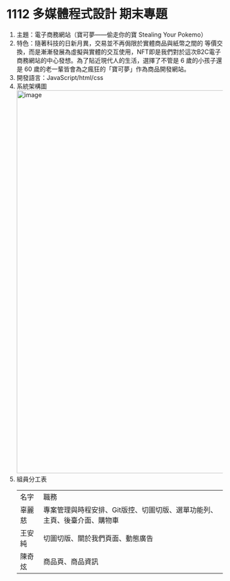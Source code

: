# 1112 多媒體程式設計 期末專題
1. 主題：電子商務網站（寶可夢——偷走你的寶 Stealing Your Pokemo）
2. 特色：隨著科技的日新月異，交易並不再侷限於實體商品與紙幣之間的 等價交換，而是漸漸發展為虛擬與實體的交互使用，NFT即是我們對於這次B2C電子商務網站的中心發想。為了貼近現代人的生活，選擇了不管是 6 歲的小孩子還是 60 歲的老一輩皆會為之瘋狂的「寶可夢」作為商品開發網站。
3. 開發語言：JavaScript/html/css
4. 系統架構圖 <br>
<img width="889" alt="image" src="https://github.com/tzuuuu/Pokemon/assets/116798227/2f6f00ca-3cb4-4c53-b536-0bf430d09a9a"> <br>
5. 組員分工表
    <table>
      <tr>
          <td>名字</td>
          <td>職務</td>
      </tr>
      <tr>
          <td>辜麗慈</td>
          <td>專案管理與時程安排、Git版控、切圖切版、選單功能列、主頁、後臺介面、購物車</td>
      </tr>
      <tr>
          <td>王安純</td>
          <td>切圖切版、關於我們頁面、動態廣告</td>
      </tr>
      <tr>
          <td>陳奇炫</td>
          <td>商品頁、商品資訊</td>
      </tr>
    </table>

